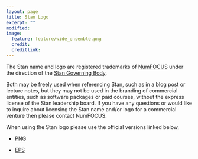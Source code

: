 ```yaml
---
layout: page
title: Stan Logo
excerpt: ""
modified:
image:
  feature: feature/wide_ensemble.png
  credit:
  creditlink:
---
```


The Stan name and logo are registered trademarks of
[NumFOCUS](http://numfocus.org/) under the direction of the [Stan Governing Body](/about#stan-governing-body-sgb).

Both may be freely used when referencing Stan, such as in a blog post or lecture
notes, but they may not be used in the branding of commercial entities, such
as software packages or paid courses, without the express license of the Stan
leadership board.  If you have any questions or would like to inquire about
licensing the Stan name and/or logo for a commercial venture then please contact
NumFOCUS.

When using the Stan logo please use the official versions linked below,

<script type="text/javascript">
  disableOn = 0;
</script>
* <p><a href="https://github.com/stan-dev/logos/blob/master/logo_tm.png">PNG</a></p>
* <p><a href="https://github.com/stan-dev/logos/blob/master/logo_tm.eps">EPS</a></p>
